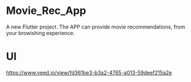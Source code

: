# Movie_Rec_App

A new Flutter project. The APP can provide movie recommendations, from your browishing experience. 

# UI
  
https://www.veed.io/view/fd361be3-b3a2-4765-a013-59deef215a2e


